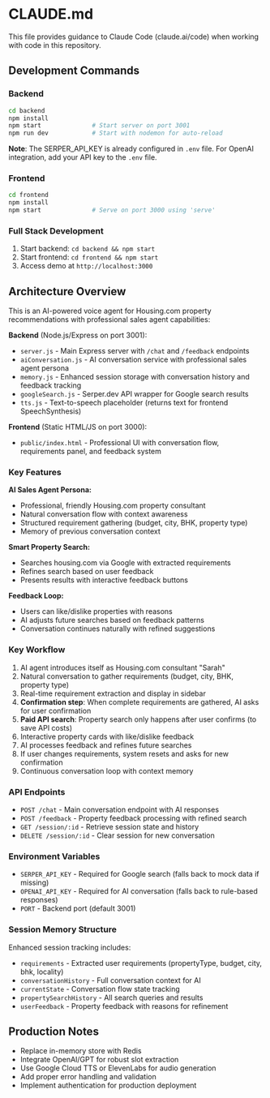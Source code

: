 # CLAUDE.md

This file provides guidance to Claude Code (claude.ai/code) when working with code in this repository.

## Development Commands

### Backend
```bash
cd backend
npm install
npm start              # Start server on port 3001
npm run dev            # Start with nodemon for auto-reload
```

**Note**: The SERPER_API_KEY is already configured in `.env` file. For OpenAI integration, add your API key to the `.env` file.

### Frontend
```bash
cd frontend
npm install
npm start              # Serve on port 3000 using 'serve'
```

### Full Stack Development
1. Start backend: `cd backend && npm start`
2. Start frontend: `cd frontend && npm start`
3. Access demo at `http://localhost:3000`

## Architecture Overview

This is an AI-powered voice agent for Housing.com property recommendations with professional sales agent capabilities:

**Backend** (Node.js/Express on port 3001):
- `server.js` - Main Express server with `/chat` and `/feedback` endpoints
- `aiConversation.js` - AI conversation service with professional sales agent persona
- `memory.js` - Enhanced session storage with conversation history and feedback tracking
- `googleSearch.js` - Serper.dev API wrapper for Google search results
- `tts.js` - Text-to-speech placeholder (returns text for frontend SpeechSynthesis)

**Frontend** (Static HTML/JS on port 3000):
- `public/index.html` - Professional UI with conversation flow, requirements panel, and feedback system

### Key Features
**AI Sales Agent Persona:**
- Professional, friendly Housing.com property consultant
- Natural conversation flow with context awareness
- Structured requirement gathering (budget, city, BHK, property type)
- Memory of previous conversation context

**Smart Property Search:**
- Searches housing.com via Google with extracted requirements
- Refines search based on user feedback
- Presents results with interactive feedback buttons

**Feedback Loop:**
- Users can like/dislike properties with reasons
- AI adjusts future searches based on feedback patterns
- Conversation continues naturally with refined suggestions

### Key Workflow
1. AI agent introduces itself as Housing.com consultant "Sarah"
2. Natural conversation to gather requirements (budget, city, BHK, property type)
3. Real-time requirement extraction and display in sidebar
4. **Confirmation step**: When complete requirements are gathered, AI asks for user confirmation
5. **Paid API search**: Property search only happens after user confirms (to save API costs)
6. Interactive property cards with like/dislike feedback
7. AI processes feedback and refines future searches
8. If user changes requirements, system resets and asks for new confirmation
9. Continuous conversation loop with context memory

### API Endpoints
- `POST /chat` - Main conversation endpoint with AI responses
- `POST /feedback` - Property feedback processing with refined search
- `GET /session/:id` - Retrieve session state and history
- `DELETE /session/:id` - Clear session for new conversation

### Environment Variables
- `SERPER_API_KEY` - Required for Google search (falls back to mock data if missing)
- `OPENAI_API_KEY` - Required for AI conversation (falls back to rule-based responses)
- `PORT` - Backend port (default 3001)

### Session Memory Structure
Enhanced session tracking includes:
- `requirements` - Extracted user requirements (propertyType, budget, city, bhk, locality)
- `conversationHistory` - Full conversation context for AI
- `currentState` - Conversation flow state tracking
- `propertySearchHistory` - All search queries and results
- `userFeedback` - Property feedback with reasons for refinement

## Production Notes
- Replace in-memory store with Redis
- Integrate OpenAI/GPT for robust slot extraction
- Use Google Cloud TTS or ElevenLabs for audio generation
- Add proper error handling and validation
- Implement authentication for production deployment